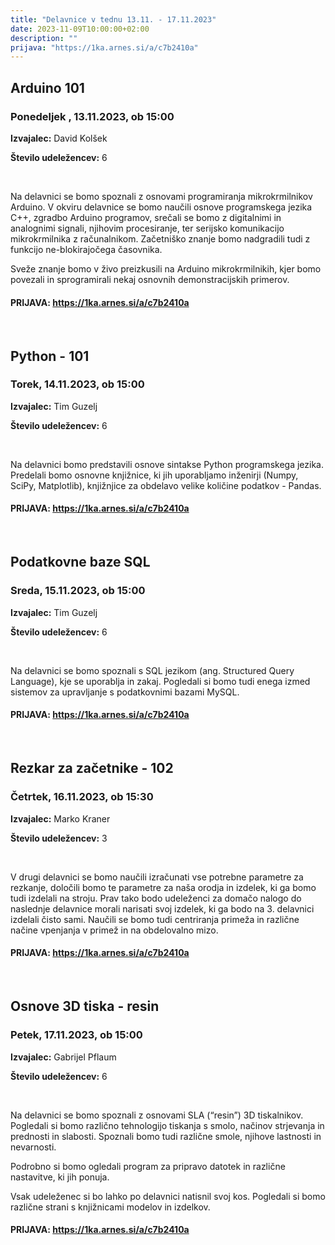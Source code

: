 ```yaml
---
title: "Delavnice v tednu 13.11. - 17.11.2023"
date: 2023-11-09T10:00:00+02:00
description: ""
prijava: "https://1ka.arnes.si/a/c7b2410a"
---
```

## Arduino 101
### Ponedeljek , 13.11.2023, ob 15:00


**Izvajalec:** David Kolšek

**Število udeležencev:** 6

&nbsp;

Na delavnici se bomo spoznali z osnovami programiranja mikrokrmilnikov Arduino. 
V okviru delavnice se bomo naučili osnove programskega jezika C++, zgradbo Arduino programov, srečali se bomo z digitalnimi in analognimi signali, njihovim procesiranje, ter serijsko komunikacijo mikrokrmilnika z računalnikom. Začetniško znanje bomo nadgradili tudi z funkcijo ne-blokirajočega časovnika.

Sveže znanje bomo v živo preizkusili na Arduino mikrokrmilnikih, kjer bomo povezali in sprogramirali nekaj osnovnih demonstracijskih primerov. 

####  PRIJAVA: https://1ka.arnes.si/a/c7b2410a

&nbsp;
&nbsp;
## Python - 101
### Torek, 14.11.2023, ob 15:00


**Izvajalec:** Tim Guzelj

**Število udeležencev:** 6

&nbsp;

Na delavnici bomo predstavili osnove sintakse Python programskega jezika. Predelali bomo osnovne knjižnice, ki jih uporabljamo inženirji (Numpy, SciPy, Matplotlib), knjižnjice za obdelavo velike količine podatkov - Pandas.

####  PRIJAVA: https://1ka.arnes.si/a/c7b2410a

&nbsp;
&nbsp;

## Podatkovne baze SQL
### Sreda, 15.11.2023, ob 15:00


**Izvajalec:** Tim Guzelj

**Število udeležencev:** 6


&nbsp;

Na delavnici se bomo spoznali s SQL jezikom (ang. Structured Query Language), kje se uporablja in zakaj. Pogledali si bomo tudi enega izmed sistemov za upravljanje s podatkovnimi bazami MySQL.

####  PRIJAVA: https://1ka.arnes.si/a/c7b2410a

&nbsp;
&nbsp;

## Rezkar za začetnike - 102
### Četrtek, 16.11.2023, ob 15:30


**Izvajalec:** Marko Kraner

**Število udeležencev:** 3

&nbsp;

V drugi delavnici se bomo naučili izračunati vse potrebne parametre za rezkanje, določili bomo te parametre za naša orodja in izdelek, ki ga bomo tudi izdelali na stroju. Prav tako bodo udeleženci za domačo nalogo do naslednje delavnice morali narisati svoj izdelek, ki ga bodo na 3. delavnici izdelali čisto sami.
Naučili se bomo tudi centriranja primeža in različne načine vpenjanja v primež in na obdelovalno mizo. 
 
####  PRIJAVA: https://1ka.arnes.si/a/c7b2410a

&nbsp;
&nbsp;

## Osnove 3D tiska - resin
### Petek, 17.11.2023, ob 15:00


**Izvajalec:** Gabrijel Pflaum

**Število udeležencev:** 6

&nbsp;

Na delavnici se bomo spoznali z osnovami SLA (“resin”) 3D tiskalnikov. Pogledali si bomo različno tehnologijo tiskanja s smolo, načinov strjevanja in prednosti in slabosti. Spoznali bomo tudi različne smole, njihove lastnosti in nevarnosti.

Podrobno si bomo ogledali program za pripravo datotek in različne nastavitve, ki jih ponuja.

Vsak udeleženec si bo lahko po delavnici natisnil svoj kos. 
Pogledali si bomo različne strani s knjižnicami modelov in izdelkov.

####  PRIJAVA: https://1ka.arnes.si/a/c7b2410a



